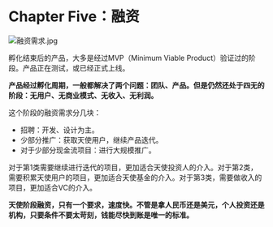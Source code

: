 # Chapter Five：融资

![融资需求.jpg](http://upload-images.jianshu.io/upload_images/6053-633a212179986146.jpg)

孵化结束后的产品，大多是经过MVP（Minimum Viable Product）验证过的阶段。产品正在测试，或已经正式上线。

**产品经过孵化周期，一般都解决了两个问题：团队、产品。但是仍然还处于四无的阶段：无用户、无商业模式、无收入、无利润。**
 
这个阶段的融资需求分几块：
- 招聘：开发、设计为主。
- 少部分推广：获取天使用户，继续产品迭代。
- 对于少部分现金流项目：进行大规模推广。

对于第1类需要继续进行迭代的项目，更加适合天使投资人的介入。对于第2类，需要积累天使用户的项目，更加适合天使基金的介入。对于第3类，需要做收入的项目，更加适合VC的介入。

**天使阶段融资，只有一个要求，速度快。不管是拿人民币还是美元，个人投资还是机构，只要条件不要太苛刻，钱能尽快到账是唯一的标准。**
